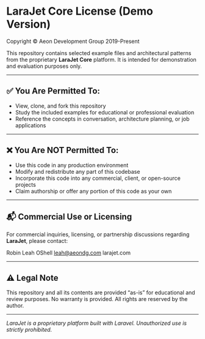 # LaraJet Core License (Demo Version)

Copyright © Aeon Development Group 2019-Present

This repository contains selected example files and architectural patterns from the proprietary **LaraJet Core** platform. It is intended for demonstration and evaluation purposes only.

---

## ✅ You Are Permitted To:

- View, clone, and fork this repository
- Study the included examples for educational or professional evaluation
- Reference the concepts in conversation, architecture planning, or job applications

---

## ❌ You Are NOT Permitted To:

- Use this code in any production environment
- Modify and redistribute any part of this codebase
- Incorporate this code into any commercial, client, or open-source projects
- Claim authorship or offer any portion of this code as your own

---

## 📬 Commercial Use or Licensing

For commercial inquiries, licensing, or partnership discussions regarding **LaraJet**, please contact:

Robin Leah OShell
leah@aeondg.com 
larajet.com

---

## ⚠️ Legal Note

This repository and all its contents are provided “as-is” for educational and review purposes. No warranty is provided. All rights are reserved by the author.

---

_LaraJet is a proprietary platform built with Laravel. Unauthorized use is strictly prohibited._
